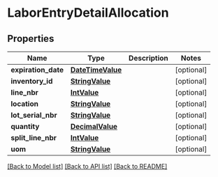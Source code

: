 # LaborEntryDetailAllocation

## Properties
Name | Type | Description | Notes
------------ | ------------- | ------------- | -------------
**expiration_date** | [**DateTimeValue**](DateTimeValue.md) |  | [optional] 
**inventory_id** | [**StringValue**](StringValue.md) |  | [optional] 
**line_nbr** | [**IntValue**](IntValue.md) |  | [optional] 
**location** | [**StringValue**](StringValue.md) |  | [optional] 
**lot_serial_nbr** | [**StringValue**](StringValue.md) |  | [optional] 
**quantity** | [**DecimalValue**](DecimalValue.md) |  | [optional] 
**split_line_nbr** | [**IntValue**](IntValue.md) |  | [optional] 
**uom** | [**StringValue**](StringValue.md) |  | [optional] 

[[Back to Model list]](../README.md#documentation-for-models) [[Back to API list]](../README.md#documentation-for-api-endpoints) [[Back to README]](../README.md)


